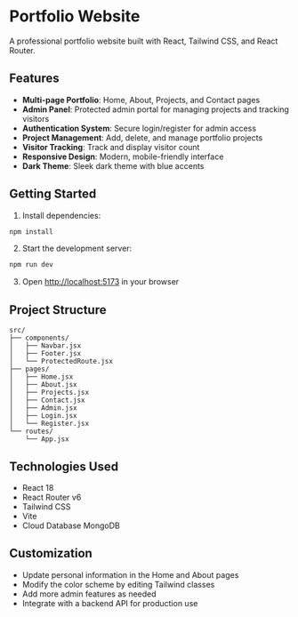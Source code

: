 # Portfolio Website

A professional portfolio website built with React, Tailwind CSS, and React Router.

## Features

- **Multi-page Portfolio**: Home, About, Projects, and Contact pages
- **Admin Panel**: Protected admin portal for managing projects and tracking visitors
- **Authentication System**: Secure login/register for admin access
- **Project Management**: Add, delete, and manage portfolio projects
- **Visitor Tracking**: Track and display visitor count
- **Responsive Design**: Modern, mobile-friendly interface
- **Dark Theme**: Sleek dark theme with blue accents

## Getting Started

1. Install dependencies:
```bash
npm install
```

2. Start the development server:
```bash
npm run dev
```

3. Open [http://localhost:5173](http://localhost:5173) in your browser

## Project Structure

```
src/
├── components/
│   ├── Navbar.jsx
│   ├── Footer.jsx
│   └── ProtectedRoute.jsx
├── pages/
│   ├── Home.jsx
│   ├── About.jsx
│   ├── Projects.jsx
│   ├── Contact.jsx
│   ├── Admin.jsx
│   ├── Login.jsx
│   └── Register.jsx
└── routes/
    └── App.jsx
```

## Technologies Used

- React 18
- React Router v6
- Tailwind CSS
- Vite
- Cloud Database MongoDB

## Customization

- Update personal information in the Home and About pages
- Modify the color scheme by editing Tailwind classes
- Add more admin features as needed
- Integrate with a backend API for production use
